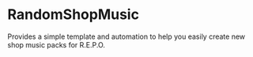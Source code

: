 # RandomShopMusic
Provides a simple template and automation to help you easily create new shop music packs for R.E.P.O.
